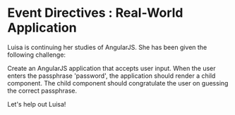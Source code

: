 # Event Directives : Real-World Application

Luisa is continuing her studies of AngularJS. She has been given the following challenge: 

Create an AngularJS application that accepts user input. When the user enters the passphrase 'password', the application should render a child component. The child component should congratulate the user on guessing the correct passphrase. 

Let's help out Luisa!